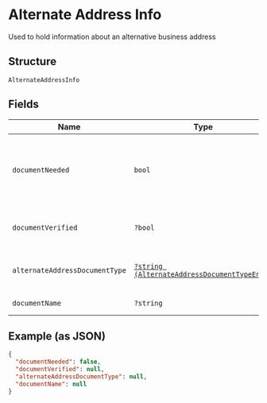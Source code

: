 
# Alternate Address Info

Used to hold information about an alternative business address

## Structure

`AlternateAddressInfo`

## Fields

| Name | Type | Tags | Description | Getter | Setter |
|  --- | --- | --- | --- | --- | --- |
| `documentNeeded` | `bool` | Required | Flag indicating if documentation is needed in Alternate Address Verification | getDocumentNeeded(): bool | setDocumentNeeded(bool documentNeeded): void |
| `documentVerified` | `?bool` | Optional | Flag indicating if document provided have been verified | getDocumentVerified(): ?bool | setDocumentVerified(?bool documentVerified): void |
| `alternateAddressDocumentType` | [`?string (AlternateAddressDocumentTypeEnum)`](../../doc/models/alternate-address-document-type-enum.md) | Optional | Type of document provided | getAlternateAddressDocumentType(): ?string | setAlternateAddressDocumentType(?string alternateAddressDocumentType): void |
| `documentName` | `?string` | Optional | - | getDocumentName(): ?string | setDocumentName(?string documentName): void |

## Example (as JSON)

```json
{
  "documentNeeded": false,
  "documentVerified": null,
  "alternateAddressDocumentType": null,
  "documentName": null
}
```

